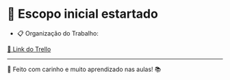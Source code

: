 # 🚀 Escopo inicial estartado

- 📋 Organização do Trabalho:

[🔗 Link do Trello](https://trello.com/b/4YnWqsCV/projetomoduloii)

---

💖 Feito com carinho e muito aprendizado nas aulas! 📚
